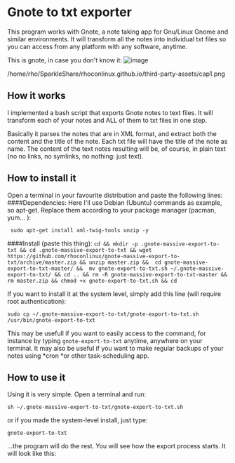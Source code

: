 Gnote to txt exporter
===========================

This program works with Gnote, a note taking app for Gnu/Linux Gnome and similar environments. It will transform all the notes into individual txt files so you can access from any platform with any software, anytime.  

This is gnote, in case you don't know it: 
![image](https://raw.githubusercontent.com/rhoconlinux/rhoconlinux.github.io/third-party-assets/cap1.png)

/home/rho/SparkleShare/rhoconlinux.github.io/third-party-assets/cap1.png

## How it works
I implemented a bash script that exports Gnote notes to text files. It will transform each of your notes and ALL of them to txt files in one step.

Basically it parses the notes that are in XML format, and extract both the content and the title of the note. Each txt file will have the title of the note as name. The content of the text notes resulting will be, of course, in plain text (no no links, no symlinks, no nothing: just text).   

## How to install it
Open a terminal in your favourite distribution and paste the following lines:
####Dependencies:
Here I'll use Debian (Ubuntu) commands as example, so apt-get. Replace them according to your package manager (pacman, yum... ): 

` sudo apt-get install xml-twig-tools unzip -y`

####Install (paste this thing):
`cd && mkdir -p .gnote-massive-export-to-txt && cd .gnote-massive-export-to-txt && wget https://github.com/rhoconlinux/gnote-massive-export-to-txt/archive/master.zip && unzip master.zip &&  cd gnote-massive-export-to-txt-master/ &&  mv gnote-export-to-txt.sh ~/.gnote-massive-export-to-txt/ && cd .. && rm -R gnote-massive-export-to-txt-master && rm master.zip && chmod +x gnote-export-to-txt.sh && cd
`

If you want to install it at the system level, simply add this line (will require root authentication):

`sudo cp ~/.gnote-massive-export-to-txt/gnote-export-to-txt.sh /usr/bin/gnote-export-to-txt`

This may be usefull if you want to easily access to the command, for instance by typing `gnote-export-to-txt` anytime, anywhere on your terminal. It may also be useful if you want to make regular backups of your notes using *cron *or other task-scheduling app. 

## How to use it
Using it is very simple. Open a terminal and run:

`sh ~/.gnote-massive-export-to-txt/gnote-export-to-txt.sh`

or if you made the system-level install, just type:

`gnote-export-to-txt`

...the program will do the rest. You will see how the export process starts. It will look like this:




 

